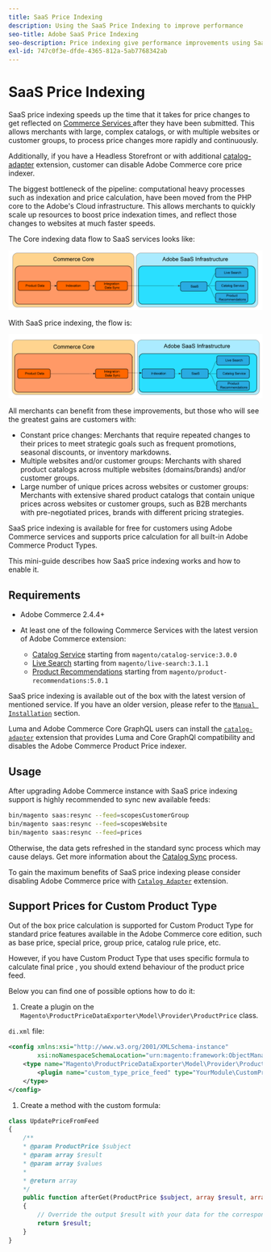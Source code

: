 ```yaml
---
title: SaaS Price Indexing
description: Using the SaaS Price Indexing to improve performance
seo-title: Adobe SaaS Price Indexing
seo-description: Price indexing give performance improvements using SaaS infrastructure
exl-id: 747c0f3e-dfde-4365-812a-5ab7768342ab
---
```

# SaaS Price Indexing

SaaS price indexing speeds up the time that it takes for price changes to get reflected on [Commerce Services ](../landing/saas.md) after they have been submitted. This allows merchants with large, complex catalogs, or with multiple websites or customer groups, to process price changes more rapidly and continuously.

Additionally, if you have a Headless Storefront or with additional [catalog-adapter](./catalog-adapter.md) extension, customer can disable Adobe Commerce core price indexer.

The biggest bottleneck of the pipeline: computational heavy processes such as indexation and price calculation, have been moved from the PHP core to the Adobe's Cloud infrastructure. This allows merchants to quickly scale up resources to boost price indexation times, and reflect those changes to websites at much faster speeds.

The Core indexing data flow to SaaS services looks like:

![Default data flow](assets/old_way.png)

With SaaS price indexing, the flow is:

![SaaS price indexing data flow](assets/new_way.png)

All merchants can benefit from these improvements, but those who will see the greatest gains are customers with: 

* Constant price changes: Merchants that require repeated changes to their prices to meet strategic goals such as frequent promotions, seasonal discounts, or inventory markdowns.
* Multiple websites and/or customer groups: Merchants with shared product catalogs across multiple websites (domains/brands) and/or customer groups. 
* Large number of unique prices across websites or customer groups: Merchants with extensive shared product catalogs that contain unique prices across websites or customer groups, such as B2B merchants with pre-negotiated prices, brands with different pricing strategies.

SaaS price indexing is available for free for customers using Adobe Commerce services and supports price calculation for all built-in Adobe Commerce Product Types.

This mini-guide describes how SaaS price indexing works and how to enable it.

## Requirements

* Adobe Commerce 2.4.4+
* At least one of the following Commerce Services with the latest version of Adobe Commerce extension:

    * [Catalog Service](../catalog-service/overview.md) starting from `magento/catalog-service:3.0.0`  
    * [Live Search](../live-search/guide-overview.md) starting from `magento/live-search:3.1.1`
    * [Product Recommendations](../product-recommendations/guide-overview.md) starting from `magento/product-recommendations:5.0.1`

SaaS price indexing is available out of the box with the latest version of mentioned service.
If you have an older version, please refer to the [`Manual Installation`](installation.md) section.


Luma and Adobe Commerce Core GraphQL users can install the [`catalog-adapter`](catalog-adapter.md) extension that provides Luma and Core GraphQl compatibility and disables the Adobe Commerce Product Price indexer.

## Usage

After upgrading Adobe Commerce instance with SaaS price indexing support is highly recommended to sync new available feeds: 

```bash
bin/magento saas:resync --feed=scopesCustomerGroup
bin/magento saas:resync --feed=scopesWebsite
bin/magento saas:resync --feed=prices
```

Otherwise, the data gets refreshed in the standard sync process which may cause delays. Get more information about the [Catalog Sync](../landing/catalog-sync.md) process.

To gain the maximum benefits of SaaS price indexing please consider disabling Adobe Commerce price with [`Catalog Adapter`](catalog-adapter.md) extension.

## Support Prices for Custom Product Type

Out of the box price calculation is supported for Custom Product Type for standard price features available in the Adobe Commerce core edition, such as base price, special price, group price, catalog rule price, etc.

However, if you have Custom Product Type that uses specific formula to calculate final price , you should extend behaviour of the product price feed.

Below you can find one of possible options how to do it:

1. Create a plugin on the `Magento\ProductPriceDataExporter\Model\Provider\ProductPrice` class.

`di.xml` file:

```xml
<config xmlns:xsi="http://www.w3.org/2001/XMLSchema-instance"
        xsi:noNamespaceSchemaLocation="urn:magento:framework:ObjectManager/etc/config.xsd">
    <type name="Magento\ProductPriceDataExporter\Model\Provider\ProductPrice">
        <plugin name="custom_type_price_feed" type="YourModule\CustomProductType\Plugin\UpdatePriceFromFeed" />
    </type>
</config>
```

1. Create a method with the custom formula:

```php
class UpdatePriceFromFeed
{
    /**
    * @param ProductPrice $subject
    * @param array $result
    * @param array $values
    *
    * @return array
    */
    public function afterGet(ProductPrice $subject, array $result, array $values) : array
    {
        // Override the output $result with your data for the corresponding products (see original method for details) 
        return $result;
    }
}
```
